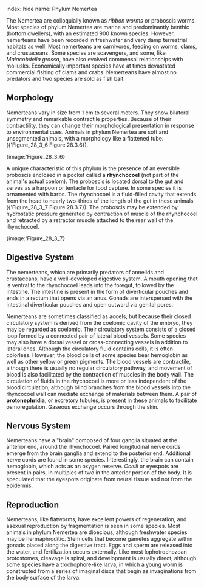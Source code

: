 index: hide
name: Phylum Nemertea

The Nemertea are colloquially known as  *ribbon worms* or proboscis worms. Most species of phylum Nemertea are marine and predominantly benthic (bottom dwellers), with an estimated 900 known species. However, nemerteans have been recorded in freshwater and very damp terrestrial habitats as well. Most nemerteans are carnivores, feeding on worms, clams, and crustaceans. Some species are scavengers, and some, like  *Malacobdella grossa*, have also evolved commensal relationships with mollusks. Economically important species have at times devastated commercial fishing of clams and crabs. Nemerteans have almost no predators and two species are sold as fish bait.

## Morphology

Nemerteans vary in size from 1 cm to several meters. They show bilateral symmetry and remarkable contractile properties. Because of their contractility, they can change their morphological presentation in response to environmental cues. Animals in phylum Nemertea are soft and unsegmented animals, with a morphology like a flattened tube. ({'Figure_28_3_6 Figure 28.3.6}).


{image:'Figure_28_3_6}
        

A unique characteristic of this phylum is the presence of an eversible proboscis enclosed in a pocket called a  **rhynchocoel** (not part of the animal's actual coelom). The proboscis is located dorsal to the gut and serves as a harpoon or tentacle for food capture. In some species it is ornamented with barbs. The rhynchocoel is a fluid-filled cavity that extends from the head to nearly two-thirds of the length of the gut in these animals ({'Figure_28_3_7 Figure 28.3.7}). The proboscis may be extended by hydrostatic pressure generated by contraction of muscle of the rhynchocoel and retracted by a retractor muscle attached to the rear wall of the rhynchocoel.


{image:'Figure_28_3_7}
        

## Digestive System

The nemerteans, which are primarily predators of annelids and crustaceans, have a well-developed digestive system. A mouth opening that is ventral to the rhynchocoel leads into the foregut, followed by the intestine. The intestine is present in the form of diverticular pouches and ends in a rectum that opens via an anus. Gonads are interspersed with the intestinal diverticular pouches and open outward via genital pores.

Nemerteans are sometimes classified as acoels, but because their closed circulatory system is derived from the coelomic cavity of the embryo, they may be regarded as coelomic. Their circulatory system consists of a closed loop formed by a connected pair of lateral blood vessels. Some species may also have a dorsal vessel or cross-connecting vessels in addition to lateral ones. Although the circulatory fluid contains cells, it is often colorless. However, the blood cells of some species bear hemoglobin as well as other yellow or green pigments. The blood vessels are contractile, although there is usually no regular circulatory pathway, and movement of blood is also facilitated by the contraction of muscles in the body wall. The circulation of fluids in the rhychocoel is more or less independent of the blood circulation, although blind branches from the blood vessels into the rhyncocoel wall can mediate exchange of materials between them. A pair of  **protonephridia**, or excretory tubules, is present in these animals to facilitate osmoregulation. Gaseous exchange occurs through the skin.

## Nervous System

Nemerteans have a "brain" composed of four ganglia situated at the anterior end, around the rhynchocoel. Paired longitudinal nerve cords emerge from the brain ganglia and extend to the posterior end. Additional nerve cords are found in some species. Interestingly, the brain can contain hemoglobin, which acts as an oxygen reserve.  *Ocelli* or eyespots are present in pairs, in multiples of two in the anterior portion of the body. It is speculated that the eyespots originate from neural tissue and not from the epidermis.

## Reproduction

Nemerteans, like flatworms, have excellent powers of regeneration, and asexual reproduction by fragmentation is seen in some species. Most animals in phylum Nemertea are dioecious, although freshwater species may be hermaphroditic. Stem cells that become gametes aggregate within gonads placed along the digestive tract. Eggs and sperm are released into the water, and fertilization occurs externally. Like most lophotrochozoan protostomes, cleavage is spiral, and development is usually direct, although some species have a trochophore-like larva, in which a young worm is constructed from a series of imaginal discs that begin as invaginations from the body surface of the larva.
